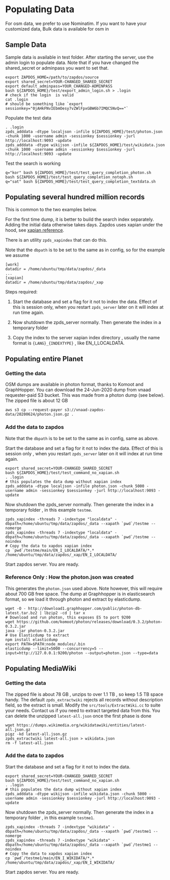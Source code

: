 # Populating Data

For osm data, we prefer to use Nominatim. If you want to have your customized data, 
Bulk data is available for osm in 

## Sample Data

Sample data is available in test folder. After starting the server, use the admin login to populate data.
Note that if you have changed the shared_secret or adminpass you want to set that.

```
export ZAPDOS_HOME=/path/to/zapdos/source
export shared_secret=YOUR-CHANGED_SHARED_SECRET
export default_adminpass=YOUR_CHANGED-ADMINPASS
bash ${ZAPDOS_HOME}/test/export_admin_login.sh > .login
# check if the login  is valid
cat .login
# should be something like `export sessionkey="0jAHkFNvIEbmOesy7vZWlFpxGBW6b7IMQC5NvQ=="`
```

Populate the test data

```
. .login
zpds_adddata -dtype localjson -infile ${ZAPDOS_HOME}/test/photon.json -chunk 1000 -username admin -sessionkey $sessionkey -jurl http://localhost:9093 -update
zpds_adddata -dtype wikijson -infile ${ZAPDOS_HOME}/test/wikidata.json -chunk 1000 -username admin -sessionkey $sessionkey -jurl http://localhost:9093 -update
```

Test the search is working

```
q="kor" bash ${ZAPDOS_HOME}/test/test_query_completion_photon.sh
bash ${ZAPDOS_HOME}/test/test_query_completion_notoph.sh
q="sat" bash ${ZAPDOS_HOME}/test/test_query_completion_textdata.sh
```

## Populating several hundred million records

This is common to the two examples below.

For the first time dump, it is better to build the search index separately.
Adding the initial data otherwise takes days. 
Zapdos uses xapian under the hood, see [xapian reference](https://xapian.org/docs/admin_notes.html#merging-databases).

There is an utility `zpds_xapindex` that can do this.

Note that the `dbpath` is to be set to the same as in config, so for the example we assume

```
[work]
datadir = /home/ubuntu/tmp/data/zapdos/_data
...
[xapian]
datadir = /home/ubuntu/tmp/data/zapdos/_xap
```

Steps required:

1. Start the database and set a flag for it not to index the data. Effect of this is session only,
when you restart `zpds_server` later on it will index at run time again.

2. Now shutdown the zpds_server normally. Then generate the index in a temporary folder

3. Copy the index to the server xapian index directory , usually the name format is `{LANG}_{INDEXTYPE}` , like EN_I_LOCALDATA.

## Populating entire Planet

### Getting the data

OSM dumps are available in photon format, thanks to Komoot and GraphHopper.
You can download the 24-Jun-2020 dump from vnaad requester-paid S3 bucket. This was made from a photon dump (see below).
The zipped file is about 12 GB 

```
aws s3 cp --request-payer s3://vnaad-zapdos-data/20200624/photon.json.gz . 
```

### Add the data to zapdos

Note that the `dbpath` is to be set to the same as in config, same as above.

Start the database and set a flag for it not to index the data.
Effect of this is session only , when you restart `zpds_server` later on it will index at run time again.

```
export shared_secret=YOUR-CHANGED_SHARED_SECRET
bash ${ZAPDOS_HOME}/test/test_command_no_xapian.sh
. .login
# this populates the data dump without xapian index
zpds_adddata -dtype localjson -infile photon.json -chunk 5000 -username admin -sessionkey $sessionkey -jurl http://localhost:9093 -update
```

Now shutdown the zpds_server normally. Then generate the index in a temporary folder , in this example `testme`.

```
zpds_xapindex -threads 7 -indextype "localdata" -dbpath=/home/ubuntu/tmp/data/zapdos/_data --xapath `pwd`/testme --nomerge
zpds_xapindex -threads 7 -indextype "localdata" -dbpath=/home/ubuntu/tmp/data/zapdos/_data --xapath `pwd`/testme --noindex
# Copy the data to xapdos xapian index
cp `pwd`/testme/main/EN_I_LOCALDATA/*.* /home/ubuntu/tmp/data/zapdos/_xap/EN_I_LOCALDATA/
```

Start zapdos server. You are ready.

### Reference Only : How the photon.json was created

This generates the `photon.json` used above. Note however, this will require about 700 GB free space.
The dump at Graphhopper is in elasticsearch format, so we load it through photon and extract by elasticdump.

```
wget -O - http://download1.graphhopper.com/public/photon-db-latest.tar.bz2 | lbzip2 -cd | tar x
# Download and run photon, this exposes ES to port 9200
wget https://github.com/komoot/photon/releases/download/0.3.2/photon-0.3.2.jar
java -jar photon-0.3.2.jar
# Use Elasticdump to extract
npm install elasticdump
export PATH=$PATH:node_modules/.bin
elasticdump --limit=5000 --concurrency=5 --input=http://127.0.0.1:9200/photon --output=photon.json --type=data
```

## Populating MediaWiki

### Getting the data

The zipped file is about 78 GB , unzips to over 1.1 TB , so keep 1.5 TB space handy.
The default `zpds_extractwiki` rejects all records without description field, so the extract is small.
Modify the `src/tools/ExtractWiki.cc` to suite your needs. Contact us if you need to extract targeted data from this.
You can delete the unzipped `latest-all.json` once the first phase is done

```
wget https://dumps.wikimedia.org/wikidatawiki/entities/latest-all.json.gz
pigz -kd latest-all.json.gz
zpds_extractwiki latest-all.json > wikidata.json
rm -f latest-all.json
```

### Add the data to zapdos

Start the database and set a flag for it not to index the data.

```
export shared_secret=YOUR-CHANGED_SHARED_SECRET
bash ${ZAPDOS_HOME}/test/test_command_no_xapian.sh
. .login
# this populates the data dump without xapian index
zpds_adddata -dtype wikijson -infile wikidata.json -chunk 5000 -username admin -sessionkey $sessionkey -jurl http://localhost:9093 -update
```

Now shutdown the zpds_server normally. Then generate the index in a temporary folder , in this example `testme1`.

```
zpds_xapindex -threads 7 -indextype "wikidata" -dbpath=/home/ubuntu/tmp/data/zapdos/_data --xapath `pwd`/testme1 --nomerge
zpds_xapindex -threads 7 -indextype "wikidata" -dbpath=/home/ubuntu/tmp/data/zapdos/_data --xapath `pwd`/testme1 --noindex
# Copy the data to xapdos xapian index
cp `pwd`/testme1/main/EN_I_WIKIDATA/*.* /home/ubuntu/tmp/data/zapdos/_xap/EN_I_WIKIDATA/
```

Start zapdos server. You are ready.
